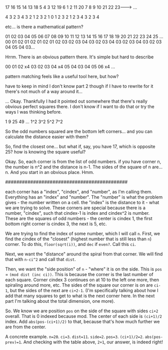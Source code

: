 17  16  15  14  13
18   5   4   3  12
19   6   1   2  11
20   7   8   9  10
21  22  23---> ...

4 3 2 3 4
3 2 1 2 3
2 1 0 1 2
3 2 1 2 3
4 3 2 3 4

etc...
is there a mathematical pattern?

01 02 03 04 05 06 07 08 09 10 11 12 13 14 15 16 17 18 19 20 21 22 23 24 25 ...
00 01 02 01 02 01 02 01 02 03 02 03 04 03 02 03 04 03 02 03 04 03 02 03 04 05 04 03...

Hrrm. There is an obvious pattern there.
It's simple but hard to describe

00
01 02 x4
03 02 03 04 x4
05 04 03 04 05 06 x4 ...

pattern matching feels like a useful tool here, but how?

have to keep in mind I don't know part 2
though if I have to rewrite for it there's not much of a way around it...

... Okay. Thankfully I had it pointed out somewhere that there's really obvious perfect squares there. I don't know if I want to do that or try the ways I was thinking before.

1   9   25  49  ...
1^2 3^2 5^2 7^2

So the odd numbers squared are the bottom left corners... and you can calculate the distance easier with them?

So, find the closest one... but what if, say, you have 17, which is opposite 25? how is knowing the square useful?

Okay. So, each corner is from the list of odd numbers. if you have corner n, the number is n^2 and the distance is n-1.
The sides of the square of n are... n. And you start in an obvious place. Hmm.

############################################

each corner has a "index", "cindex", and "number", as I'm calling them. Everything has an "index" and "number". The "number" is what the problem gives - the number written on a cell. the "index" is the distance to it - what we are trying to solve. These corners are special because there is a number, "cindex", such that cindex-1 is index and cindex^2 is number. These are the squares of odd numbers - the center is cindex 1, the first bottom right corner is cindex 3, the next is 5, etc.

We are trying to find the index of some number, which I will call `n`. First, we find the cindex of the "closest" (highest number that is still less than `n`) corner. To do this, `floor(sqrt(i))`, and `dec` if `even?`. Call this `ci`.

Next, we want the "distance" around the spiral from that corner. We will find that with `n-ci^2` and call that `dist`.

Then, we want the "side position" of `n` - "where" it is on the side. This is `pos` = `(mod dist (inc ci))`. This is because the corner is the last number of each square. Corner cindex 3 continues on at 10 to the left one more, then spiraling around more, etc. The sides of the square our corner is on are `ci-1`, but the sides of the next are `ci+2-1`. (I'm specifically talking about how I add that many squares to get to what is the next corner here. In the next part I'm talking about the total dimension, one more).

So. We know we are position `pos` on the side of the square with sides `ci+2` overall. That is 0 indexed because mod. The center of each side is `(ci+1)/2` index. Add `abs(pos-(ci+1)/2)` to that, because that's how much further we are from the center. 

A concrete example. `n=20`. `ci=3`. `dist=11`. `side=2`. `pos=3`. `(ci+1)/2=2`. `abs(pos-prev)=1`. And checking with the table above, `2+1`, our answer, is indeed right!


